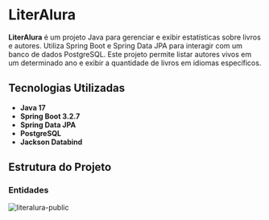 # LiterAlura

**LiterAlura** é um projeto Java para gerenciar e exibir estatísticas sobre livros e autores. Utiliza Spring Boot e Spring Data JPA para interagir com um banco de dados PostgreSQL. Este projeto permite listar autores vivos em um determinado ano e exibir a quantidade de livros em idiomas específicos.

## Tecnologias Utilizadas

- **Java 17**
- **Spring Boot 3.2.7**
- **Spring Data JPA**
- **PostgreSQL**
- **Jackson Databind**

## Estrutura do Projeto

### Entidades

<img src="https://i.ibb.co/Ss17pGq/literalura-public.png" alt="literalura-public" border="0">
